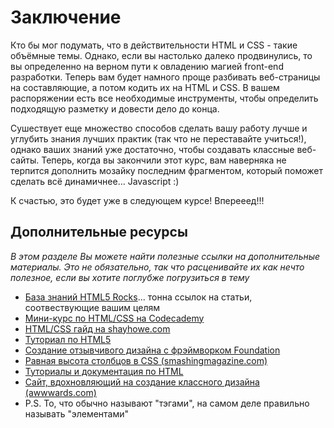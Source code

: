 # Заключение

Кто бы мог подумать, что в действительности HTML и CSS - такие объёмные темы. Однако, если вы настолько далеко продвинулись, то вы определенно на верном пути к овладению магией front-end разработки. Теперь вам будет намного проще разбивать веб-страницы на составляющие, а потом кодить их на HTML и CSS. В вашем распоряжении есть все необходимые инструменты, чтобы определить подходящую разметку и довести дело до конца.

Сушествует еще множество способов сделать вашу работу лучше и углубить знания лучших практик (так что не переставайте учиться!), однако ваших знаний уже достаточно, чтобы создавать классные веб-сайты. Теперь, когда вы закончили этот курс, вам наверняка не терпится дополнить мозайку последним фрагментом, который поможет сделать всё динамичнее... Javascript :)

К счастью, это будет уже в следующем курсе! Вперееед!!! 

## Дополнительные ресурсы

*В этом разделе Вы можете найти полезные ссылки на дополнительные материалы. Это не обязательно, так что расценивайте их как нечто полезное, если вы хотите поглубже погрузиться в тему*

* [База знаний HTML5 Rocks](http://www.html5rocks.com/en/)... тонна ссылок на статьи, соотвествующие вашим целям
* [Мини-курс по HTML/CSS на Codecademy](http://www.codecademy.com/tracks/web)
* [HTML/СSS гайд на shayhowe.com](http://learn.shayhowe.com/html-css/)
* [Туториал по HTML5](http://www.html-5-tutorial.com/start-html5-tutorial.htm)
* [Создание отзывчивого дизайна с фрэймворком Foundation](http://alistapart.com/article/dive-into-responsive-prototyping-with-foundation)
* [Равная высота столбцов в CSS (smashingmagazine.com)](http://coding.smashingmagazine.com/2010/11/08/equal-height-columns-using-borders-and-negative-margins-with-css/)
* [Туториалы и документация по HTML](http://www.webplatform.org/)
* [Сайт, вдохновляющий на создание классного дизайна (awwwards.com)](http://www.awwwards.com/)
* P.S. То, что обычно называют "тэгами", на самом деле правильно называть "элементами"
